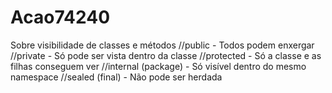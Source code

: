# Acao74240

Sobre visibilidade de classes e métodos
    //public - Todos podem enxergar
    //private - Só pode ser vista dentro da classe
    //protected - Só a classe e as filhas conseguem ver
    //internal (package) - Só visível dentro do mesmo namespace 
    //sealed (final) - Não pode ser herdada